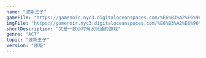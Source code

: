 ```yaml
---
name: "波斯王子"
gameFile: "https://gamenoir.nyc3.digitaloceanspaces.com/%E6%B3%A2%E6%96%AF%E7%8E%8B%E5%AD%901/prince1.zip"
imgFile: "https://gamenoir.nyc3.digitaloceanspaces.com/%E6%B3%A2%E6%96%AF%E7%8E%8B%E5%AD%901/original.webp"
shortDescription: "又是一款小时候没玩通的游戏"
genre: "ACT"
topic: "波斯王子"
version: "原版"
---
```

